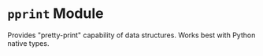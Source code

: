 # `pprint` Module

Provides "pretty-print" capability of data structures. Works best with Python native types.
